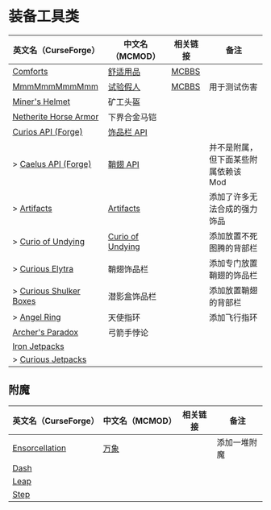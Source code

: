 # 装备工具类

| 英文名（CurseForge）                                                                            | 中文名（MCMOD）                                          | 相关链接                                              | 备注                                 |
| ----------------------------------------------------------------------------------------------- | -------------------------------------------------------- | ----------------------------------------------------- | ------------------------------------ |
| [Comforts](https://www.curseforge.com/minecraft/mc-mods/comforts)                               | [舒适用品](https://www.mcmod.cn/class/2107.html)         | [MCBBS](https://www.mcbbs.net/thread-781567-1-1.html) |                                      |
| [MmmMmmMmmMmm](https://www.curseforge.com/minecraft/mc-mods/mmmmmmmmmmmm)                       | [试验假人](https://www.mcmod.cn/class/1139.html)         | [MCBBS](https://www.mcbbs.net/thread-708291-1-1.html) | 用于测试伤害                         |
| [Miner's Helmet](https://www.curseforge.com/minecraft/mc-mods/miners-helmet)                    | 矿工头盔                                                 |                                                       |                                      |
| [Netherite Horse Armor](https://www.curseforge.com/minecraft/mc-mods/netherite-horse-armor-mod) | 下界合金马铠                                             |                                                       |                                      |
| [Curios API (Forge)](https://www.curseforge.com/minecraft/mc-mods/curios)                       | [饰品栏 API](https://www.mcmod.cn/class/2029.html)       |                                                       |                                      |
| > [Caelus API (Forge)](https://www.curseforge.com/minecraft/mc-mods/caelus)                     | [鞘翅 API](https://www.mcmod.cn/class/2458.html)         |                                                       | 并不是附属，但下面某些附属依赖该 Mod |
| > [Artifacts](https://www.curseforge.com/minecraft/mc-mods/artifacts)                           | [Artifacts](https://www.mcmod.cn/class/2821.html)        |                                                       | 添加了许多无法合成的强力饰品         |
| > [Curio of Undying](https://www.curseforge.com/minecraft/mc-mods/curio-of-undying)             | [Curio of Undying](https://www.mcmod.cn/class/2236.html) |                                                       | 添加放置不死图腾的背部栏             |
| > [Curious Elytra](https://www.curseforge.com/minecraft/mc-mods/curious-elytra)                 | 鞘翅饰品栏                                               |                                                       | 添加专门放置鞘翅的饰品栏             |
| > [Curious Shulker Boxes](https://www.curseforge.com/minecraft/mc-mods/curious-shulker-boxes)   | 潜影盒饰品栏                                             |                                                       | 添加放置鞘翅的背部栏                 |
| > [Angel Ring](https://www.curseforge.com/minecraft/mc-mods/angel-ring)                         | 天使指环                                                 |                                                       | 添加飞行指环                         |
| [Archer's Paradox](https://www.curseforge.com/minecraft/mc-mods/archers-paradox)                | 弓箭手悖论                                               |                                                       |                                      |
| [Iron Jetpacks](https://www.curseforge.com/minecraft/mc-mods/iron-jetpacks)                     |                                                          |                                                       |                                      |
| > [Curious Jetpacks](https://www.curseforge.com/minecraft/mc-mods/curious-jetpacks)             |                                                          |                                                       |                                      |

## 附魔

| 英文名（CurseForge）                                                          | 中文名（MCMOD）                              | 相关链接 | 备注         |
| ----------------------------------------------------------------------------- | -------------------------------------------- | -------- | ------------ |
| [Ensorcellation](https://www.curseforge.com/minecraft/mc-mods/ensorcellation) | [万象](https://www.mcmod.cn/class/2025.html) |          | 添加一堆附魔 |
| [Dash](https://www.curseforge.com/minecraft/mc-mods/dash)                     |                                              |          |              |
| [Leap](https://www.curseforge.com/minecraft/mc-mods/leap)                     |                                              |          |              |
| [Step](https://www.curseforge.com/minecraft/mc-mods/step)                     |                                              |          |              |

